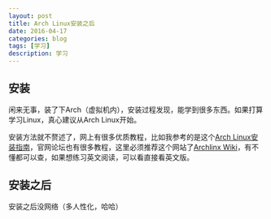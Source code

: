 ```yaml
---
layout: post
title: Arch Linux安装之后
date: 2016-04-17
categories: blog
tags: [学习]
description: 学习
---
```


## 安装

闲来无事，装了下Arch（虚拟机内），安装过程发现，能学到很多东西。如果打算学习Linux，真心建议从Arch Linux开始。

安装方法就不赘述了，网上有很多优质教程，比如我参考的是这个[Arch Linux安装指南](http://www.jianshu.com/p/19e5b0233703)，官网论坛也有很多教程，这里必须推荐这个网站了[Archlinx Wiki](https://wiki.archlinux.org/index.php/General_recommendations_(%E7%AE%80%E4%BD%93%E4%B8%AD%E6%96%87))，有不懂都可以查，如果想练习英文阅读，可以看直接看英文版。

## 安装之后

安装之后没网络（多人性化，哈哈）

